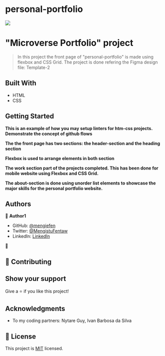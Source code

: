 # personal-portfolio

![](https://img.shields.io/badge/Microverse-blueviolet)

# "Microverse Portfolio" project

> In this project the front page of "personal-portfolio" is made using flexbox and CSS Grid.
> The project is done refering the Figma design file: Template-2

## Built With

- HTML
- CSS

## Getting Started

**This is an example of how you may setup linters for htm-css projects.**
**Demonstrate the concept of github flows**

**The the front page has two sections: the header-section and the heading section**

**Flexbox is used to arrange elements in both section**

**The work section part of the projects completed. This has been done for mobile website using Flexbox and CSS Grid.**

**The about-section is done using unorder list elements to showcase the major skills for the personal portfolio website.**

## Authors

👤 **Author1**

- GitHub: [@mengiefen](https://github.com/githubhandle)
- Twitter: [@MengistuFentaw](https://twitter.com/twitterhandle)
- LinkedIn: [LinkedIn](https://www.linkedin.com/in/mengefen/)

👤

## 🤝 Contributing

## Show your support

Give a ⭐️ if you like this project!

## Acknowledgments

- To my coding partners: Nytare Guy, Ivan Barbosa da Silva

## 📝 License

This project is [MIT](./MIT.md) licensed.
